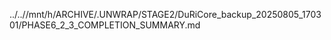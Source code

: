 ../..//mnt/h/ARCHIVE/.UNWRAP/STAGE2/DuRiCore_backup_20250805_170301/PHASE6_2_3_COMPLETION_SUMMARY.md